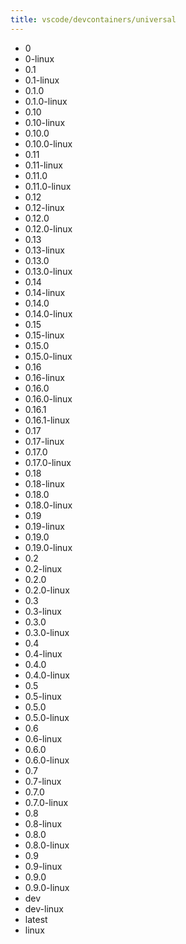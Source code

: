 ```yaml
---
title: vscode/devcontainers/universal
---
```

- 0
- 0-linux
- 0.1
- 0.1-linux
- 0.1.0
- 0.1.0-linux
- 0.10
- 0.10-linux
- 0.10.0
- 0.10.0-linux
- 0.11
- 0.11-linux
- 0.11.0
- 0.11.0-linux
- 0.12
- 0.12-linux
- 0.12.0
- 0.12.0-linux
- 0.13
- 0.13-linux
- 0.13.0
- 0.13.0-linux
- 0.14
- 0.14-linux
- 0.14.0
- 0.14.0-linux
- 0.15
- 0.15-linux
- 0.15.0
- 0.15.0-linux
- 0.16
- 0.16-linux
- 0.16.0
- 0.16.0-linux
- 0.16.1
- 0.16.1-linux
- 0.17
- 0.17-linux
- 0.17.0
- 0.17.0-linux
- 0.18
- 0.18-linux
- 0.18.0
- 0.18.0-linux
- 0.19
- 0.19-linux
- 0.19.0
- 0.19.0-linux
- 0.2
- 0.2-linux
- 0.2.0
- 0.2.0-linux
- 0.3
- 0.3-linux
- 0.3.0
- 0.3.0-linux
- 0.4
- 0.4-linux
- 0.4.0
- 0.4.0-linux
- 0.5
- 0.5-linux
- 0.5.0
- 0.5.0-linux
- 0.6
- 0.6-linux
- 0.6.0
- 0.6.0-linux
- 0.7
- 0.7-linux
- 0.7.0
- 0.7.0-linux
- 0.8
- 0.8-linux
- 0.8.0
- 0.8.0-linux
- 0.9
- 0.9-linux
- 0.9.0
- 0.9.0-linux
- dev
- dev-linux
- latest
- linux

